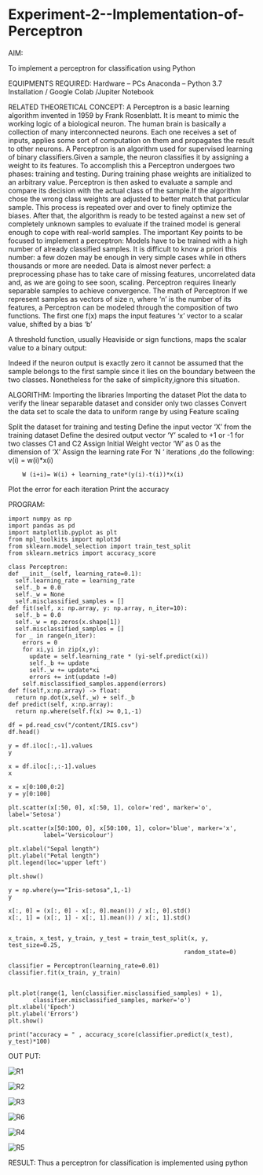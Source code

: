 # Experiment-2--Implementation-of-Perceptron
AIM:

To implement a perceptron for classification using Python

EQUIPMENTS REQUIRED:
Hardware – PCs
Anaconda – Python 3.7 Installation / Google Colab /Jupiter Notebook

RELATED THEORETICAL CONCEPT:
A Perceptron is a basic learning algorithm invented in 1959 by Frank Rosenblatt. It is meant to mimic the working logic of a biological neuron. The human brain is basically a collection of many interconnected neurons. Each one receives a set of inputs, applies some sort of computation on them and propagates the result to other neurons.
A Perceptron is an algorithm used for supervised learning of binary classifiers.Given a sample, the neuron classifies it by assigning a weight to its features. To accomplish this a Perceptron undergoes two phases: training and testing. During training phase weights are initialized to an arbitrary value. Perceptron is then asked to evaluate a sample and compare its decision with the actual class of the sample.If the algorithm chose the wrong class weights are adjusted to better match that particular sample. This process is repeated over and over to finely optimize the biases. After that, the algorithm is ready to be tested against a new set of completely unknown samples to evaluate if the trained model is general enough to cope with real-world samples.
The important Key points to be focused to implement a perceptron:
Models have to be trained with a high number of already classified samples. It is difficult to know a priori this number: a few dozen may be enough in very simple cases while in others thousands or more are needed.
Data is almost never perfect: a preprocessing phase has to take care of missing features, uncorrelated data and, as we are going to see soon, scaling.
Perceptron requires linearly separable samples to achieve convergence.
The math of Perceptron
If we represent samples as vectors of size n, where ‘n’ is the number of its features, a Perceptron can be modeled through the composition of two functions. The first one 
f(x) maps the input features  ‘x’  vector to a scalar value, shifted by a bias ‘b’

A threshold function, usually Heaviside or sign functions, maps the scalar value to a binary output:

Indeed if the neuron output is exactly zero it cannot be assumed that the sample belongs to the first sample since it lies on the boundary between the two classes. Nonetheless for the sake of simplicity,ignore this situation.


ALGORITHM:
Importing the libraries
Importing the dataset
Plot the data to verify the linear separable dataset and consider only two classes
Convert the data set to scale the data to uniform range by using Feature scaling

Split the dataset for training and testing
Define the input vector ‘X’ from the training dataset
Define the desired output vector ‘Y’ scaled to +1 or -1 for two classes C1 and C2
Assign Initial Weight vector ‘W’ as 0 as the dimension of ‘X’
Assign the learning rate
For ‘N ‘ iterations ,do the following:
        v(i) = w(i)*x(i)
         
        W (i+i)= W(i) + learning_rate*(y(i)-t(i))*x(i)
Plot the error for each iteration 
Print the accuracy


 PROGRAM:
 ```
 import numpy as np
import pandas as pd
import matplotlib.pyplot as plt
from mpl_toolkits import mplot3d
from sklearn.model_selection import train_test_split
from sklearn.metrics import accuracy_score

class Perceptron:
 def __init__(self, learning_rate=0.1):
   self.learning_rate = learning_rate
   self._b = 0.0
   self._w = None
   self.misclassified_samples = []
 def fit(self, x: np.array, y: np.array, n_iter=10):
   self._b = 0.0
   self._w = np.zeros(x.shape[1])
   self.misclassified_samples = []
   for _ in range(n_iter):
     errors = 0
     for xi,yi in zip(x,y):
       update = self.learning_rate * (yi-self.predict(xi))
       self._b += update
       self._w += update*xi
       errors += int(update !=0)
     self.misclassified_samples.append(errors)
 def f(self,x:np.array) -> float:
   return np.dot(x,self._w) + self._b
 def predict(self, x:np.array):
   return np.where(self.f(x) >= 0,1,-1) 
   
df = pd.read_csv("/content/IRIS.csv")
df.head()

y = df.iloc[:,-1].values
y

x = df.iloc[:,:-1].values
x

x = x[0:100,0:2]
y = y[0:100]

plt.scatter(x[:50, 0], x[:50, 1], color='red', marker='o', label='Setosa')

plt.scatter(x[50:100, 0], x[50:100, 1], color='blue', marker='x',
           label='Versicolour')

plt.xlabel("Sepal length")
plt.ylabel("Petal length")
plt.legend(loc='upper left')

plt.show()

y = np.where(y=="Iris-setosa",1,-1)
y

x[:, 0] = (x[:, 0] - x[:, 0].mean()) / x[:, 0].std()
x[:, 1] = (x[:, 1] - x[:, 1].mean()) / x[:, 1].std()


x_train, x_test, y_train, y_test = train_test_split(x, y, test_size=0.25,
                                                   random_state=0)

classifier = Perceptron(learning_rate=0.01)
classifier.fit(x_train, y_train)


plt.plot(range(1, len(classifier.misclassified_samples) + 1),
        classifier.misclassified_samples, marker='o')
plt.xlabel('Epoch')
plt.ylabel('Errors')
plt.show()

print("accuracy = " , accuracy_score(classifier.predict(x_test), y_test)*100)
```

OUT PUT:

![R1](https://user-images.githubusercontent.com/119091638/231529484-db83c888-ab55-45ad-8d0f-58975f113b40.png)

![R2](https://user-images.githubusercontent.com/119091638/231529520-aa815282-6bf5-41b3-ac4e-5db2cdc0e596.png)

![R3](https://user-images.githubusercontent.com/119091638/231529546-d502a8b5-e735-4ae6-af72-f55d672347d4.png)

![R6](https://user-images.githubusercontent.com/119091638/231529667-5fa6a3e3-ae51-4978-9752-7dbd51c5068d.png)

![R4](https://user-images.githubusercontent.com/119091638/231529687-e2f68edd-a2b7-40e8-845c-e17d1397e51c.png)

![R5](https://user-images.githubusercontent.com/119091638/231529732-d0f53d63-61a0-4dad-8997-8aca430fbc01.png)


RESULT:
Thus a perceptron for classification is implemented using python




